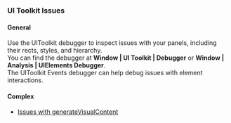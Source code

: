 ### UI Toolkit Issues

#### General

Use the UIToolkit debugger to inspect issues with your panels, including their rects, styles, and hierarchy.  
You can find the debugger at **Window | UI Toolkit | Debugger** or **Window | Analysis | UIElements Debugger**.  
The UIToolkit Events debugger can help debug issues with element interactions.

#### Complex

- [Issues with generateVisualContent](generateVisualContent.md)